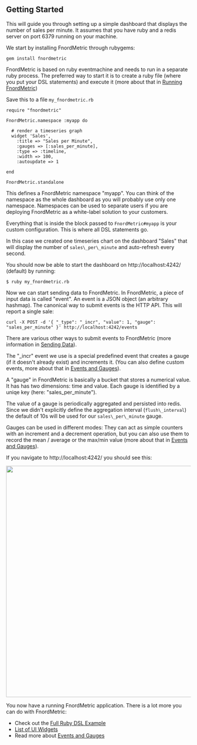 Getting Started
---------------

This will guide you through setting up a simple dashboard that displays the number of
sales per minute. It assumes that you have ruby and a redis server on port 6379 running
on your machine.

We start by installing FnordMetric through rubygems:

    gem install fnordmetric

FnordMetric is based on ruby eventmachine and needs to run in a separate ruby process.
The preferred way to start it is to create a ruby file (where you put your DSL statements)
and execute it (more about that in [Running FnordMetric](/documentation/classic_running_fm))

Save this to a file `my_fnordmetric.rb`

    require "fnordmetric"

    FnordMetric.namespace :myapp do

      # render a timeseries graph
      widget 'Sales',
        :title => "Sales per Minute",
        :gauges => [:sales_per_minute],
        :type => :timeline,
        :width => 100,
        :autoupdate => 1

    end

    FnordMetric.standalone

This defines a FnordMetric namespace "myapp". You can think of the namespace as the whole
dashboard as you will probably use only one namespace. Namespaces can be used to separate
users if you are deploying FnordMetric as a white-label solution to your customers.

Everything that is inside the block passed to `FnordMetric#myapp` is your custom configuration.
This is where all DSL statements go.

In this case we created one timeseries chart on the dashboard "Sales" that will display
the number of `sales\_per\_minute` and auto-refresh every second.

You should now be able to start the dashboard on http://localhost:4242/ (default) by running:

    $ ruby my_fnordmetric.rb


Now we can start sending data to FnordMetric. In FnordMetric, a piece of input data is called
"event". An event is a JSON object (an arbitrary hashmap). The canonical way to submit events is
the HTTP API. This will report a single sale:

    curl -X POST -d '{ "_type": "_incr", "value": 1, "gauge": "sales_per_minute" }' http://localhost:4242/events

There are various other ways to submit events to FnordMetric (more information in [Sending Data](/documentation/classic_sending_data)).

The "_incr" event we use is a special predefined event that creates a gauge (if it doesn't already exist) and increments it. (You can also define custom events, more about that in [Events and Gauges](/documentation/classic_event_handlers)).

A "gauge" in FnordMetric is basically a bucket that stores a numerical value. It has has two
dimensions: time and value. Each gauge is identified by a uniqe key (here: "sales\_per\_minute").

The value of a gauge is periodically aggregated and persisted into redis. Since we didn't explicitly
define the aggregation interval (`flush\_interval`) the default of 10s will be used for our
`sales\_per\_minute` gauge.

Gauges can be used in different modes: They can act as simple counters with an increment and
a decrement operation, but you can also use them to record the mean / average or the max/min
value (more about that in [Events and Gauges](/documentation/classic_event_handlers)).


If you navigate to http://localhost:4242/ you should see this:

<img src="/img/simple_example_screen.png" width="630" class="shadow" />


You now have a running FnordMetric application. There is a lot more you can do with FnordMetric:

  + Check out the [Full Ruby DSL Example](/documentation/examples/fm_classic_full_example)
  + [List of UI Widgets](/documentation/classic_widgets)
  + Read more about [Events and Gauges](/documentation/classic_event_handlers)
